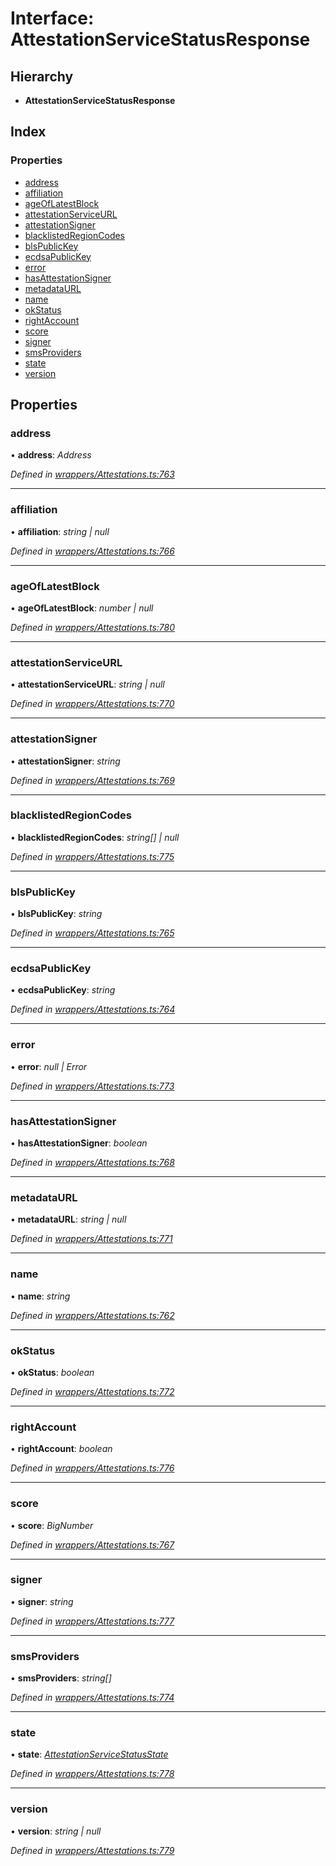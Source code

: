 # Interface: AttestationServiceStatusResponse

## Hierarchy

* **AttestationServiceStatusResponse**

## Index

### Properties

* [address](_wrappers_attestations_.attestationservicestatusresponse.md#address)
* [affiliation](_wrappers_attestations_.attestationservicestatusresponse.md#affiliation)
* [ageOfLatestBlock](_wrappers_attestations_.attestationservicestatusresponse.md#ageoflatestblock)
* [attestationServiceURL](_wrappers_attestations_.attestationservicestatusresponse.md#attestationserviceurl)
* [attestationSigner](_wrappers_attestations_.attestationservicestatusresponse.md#attestationsigner)
* [blacklistedRegionCodes](_wrappers_attestations_.attestationservicestatusresponse.md#blacklistedregioncodes)
* [blsPublicKey](_wrappers_attestations_.attestationservicestatusresponse.md#blspublickey)
* [ecdsaPublicKey](_wrappers_attestations_.attestationservicestatusresponse.md#ecdsapublickey)
* [error](_wrappers_attestations_.attestationservicestatusresponse.md#error)
* [hasAttestationSigner](_wrappers_attestations_.attestationservicestatusresponse.md#hasattestationsigner)
* [metadataURL](_wrappers_attestations_.attestationservicestatusresponse.md#metadataurl)
* [name](_wrappers_attestations_.attestationservicestatusresponse.md#name)
* [okStatus](_wrappers_attestations_.attestationservicestatusresponse.md#okstatus)
* [rightAccount](_wrappers_attestations_.attestationservicestatusresponse.md#rightaccount)
* [score](_wrappers_attestations_.attestationservicestatusresponse.md#score)
* [signer](_wrappers_attestations_.attestationservicestatusresponse.md#signer)
* [smsProviders](_wrappers_attestations_.attestationservicestatusresponse.md#smsproviders)
* [state](_wrappers_attestations_.attestationservicestatusresponse.md#state)
* [version](_wrappers_attestations_.attestationservicestatusresponse.md#version)

## Properties

###  address

• **address**: *Address*

*Defined in [wrappers/Attestations.ts:763](https://github.com/celo-org/celo-monorepo/blob/master/packages/sdk/contractkit/src/wrappers/Attestations.ts#L763)*

___

###  affiliation

• **affiliation**: *string | null*

*Defined in [wrappers/Attestations.ts:766](https://github.com/celo-org/celo-monorepo/blob/master/packages/sdk/contractkit/src/wrappers/Attestations.ts#L766)*

___

###  ageOfLatestBlock

• **ageOfLatestBlock**: *number | null*

*Defined in [wrappers/Attestations.ts:780](https://github.com/celo-org/celo-monorepo/blob/master/packages/sdk/contractkit/src/wrappers/Attestations.ts#L780)*

___

###  attestationServiceURL

• **attestationServiceURL**: *string | null*

*Defined in [wrappers/Attestations.ts:770](https://github.com/celo-org/celo-monorepo/blob/master/packages/sdk/contractkit/src/wrappers/Attestations.ts#L770)*

___

###  attestationSigner

• **attestationSigner**: *string*

*Defined in [wrappers/Attestations.ts:769](https://github.com/celo-org/celo-monorepo/blob/master/packages/sdk/contractkit/src/wrappers/Attestations.ts#L769)*

___

###  blacklistedRegionCodes

• **blacklistedRegionCodes**: *string[] | null*

*Defined in [wrappers/Attestations.ts:775](https://github.com/celo-org/celo-monorepo/blob/master/packages/sdk/contractkit/src/wrappers/Attestations.ts#L775)*

___

###  blsPublicKey

• **blsPublicKey**: *string*

*Defined in [wrappers/Attestations.ts:765](https://github.com/celo-org/celo-monorepo/blob/master/packages/sdk/contractkit/src/wrappers/Attestations.ts#L765)*

___

###  ecdsaPublicKey

• **ecdsaPublicKey**: *string*

*Defined in [wrappers/Attestations.ts:764](https://github.com/celo-org/celo-monorepo/blob/master/packages/sdk/contractkit/src/wrappers/Attestations.ts#L764)*

___

###  error

• **error**: *null | Error*

*Defined in [wrappers/Attestations.ts:773](https://github.com/celo-org/celo-monorepo/blob/master/packages/sdk/contractkit/src/wrappers/Attestations.ts#L773)*

___

###  hasAttestationSigner

• **hasAttestationSigner**: *boolean*

*Defined in [wrappers/Attestations.ts:768](https://github.com/celo-org/celo-monorepo/blob/master/packages/sdk/contractkit/src/wrappers/Attestations.ts#L768)*

___

###  metadataURL

• **metadataURL**: *string | null*

*Defined in [wrappers/Attestations.ts:771](https://github.com/celo-org/celo-monorepo/blob/master/packages/sdk/contractkit/src/wrappers/Attestations.ts#L771)*

___

###  name

• **name**: *string*

*Defined in [wrappers/Attestations.ts:762](https://github.com/celo-org/celo-monorepo/blob/master/packages/sdk/contractkit/src/wrappers/Attestations.ts#L762)*

___

###  okStatus

• **okStatus**: *boolean*

*Defined in [wrappers/Attestations.ts:772](https://github.com/celo-org/celo-monorepo/blob/master/packages/sdk/contractkit/src/wrappers/Attestations.ts#L772)*

___

###  rightAccount

• **rightAccount**: *boolean*

*Defined in [wrappers/Attestations.ts:776](https://github.com/celo-org/celo-monorepo/blob/master/packages/sdk/contractkit/src/wrappers/Attestations.ts#L776)*

___

###  score

• **score**: *BigNumber*

*Defined in [wrappers/Attestations.ts:767](https://github.com/celo-org/celo-monorepo/blob/master/packages/sdk/contractkit/src/wrappers/Attestations.ts#L767)*

___

###  signer

• **signer**: *string*

*Defined in [wrappers/Attestations.ts:777](https://github.com/celo-org/celo-monorepo/blob/master/packages/sdk/contractkit/src/wrappers/Attestations.ts#L777)*

___

###  smsProviders

• **smsProviders**: *string[]*

*Defined in [wrappers/Attestations.ts:774](https://github.com/celo-org/celo-monorepo/blob/master/packages/sdk/contractkit/src/wrappers/Attestations.ts#L774)*

___

###  state

• **state**: *[AttestationServiceStatusState](../enums/_wrappers_attestations_.attestationservicestatusstate.md)*

*Defined in [wrappers/Attestations.ts:778](https://github.com/celo-org/celo-monorepo/blob/master/packages/sdk/contractkit/src/wrappers/Attestations.ts#L778)*

___

###  version

• **version**: *string | null*

*Defined in [wrappers/Attestations.ts:779](https://github.com/celo-org/celo-monorepo/blob/master/packages/sdk/contractkit/src/wrappers/Attestations.ts#L779)*
